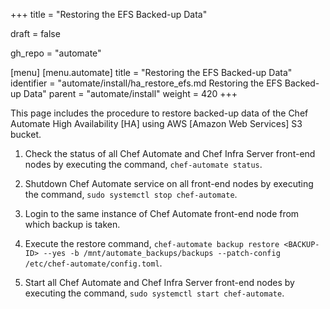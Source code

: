+++
title = "Restoring the EFS Backed-up Data"

draft = false

gh_repo = "automate"

[menu]
  [menu.automate]
    title = "Restoring the EFS Backed-up Data"
    identifier = "automate/install/ha_restore_efs.md Restoring the EFS Backed-up Data"
    parent = "automate/install"
    weight = 420
+++

This page includes the procedure to restore backed-up data of the Chef Automate High Availability [HA] using AWS [Amazon Web Services] S3 bucket.

1. Check the status of all Chef Automate and Chef Infra Server front-end nodes by executing the command, `chef-automate status`.

1. Shutdown Chef Automate service on all front-end nodes by executing the command, `sudo systemctl stop chef-automate`.

1. Login to the same instance of Chef Automate front-end node from which backup is taken.

1. Execute the restore command, `chef-automate backup restore <BACKUP-ID> --yes -b /mnt/automate_backups/backups --patch-config /etc/chef-automate/config.toml`.

1. Start all Chef Automate and Chef Infra Server front-end nodes by executing the command, `sudo systemctl start chef-automate`.

